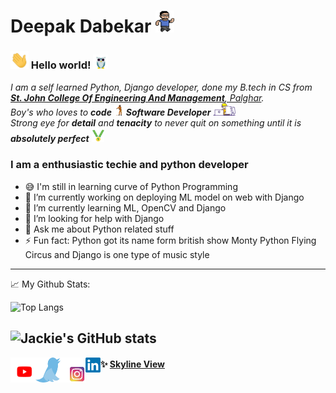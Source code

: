 # Deepak Dabekar&nbsp;<img src="https://github.com/jackiedabekar/jackiedabekar/blob/master/svgfiles/animated-man-running.gif" width="30px" height="35px">

### <img src="https://github.com/jackiedabekar/jackiedabekar/blob/master/svgfiles/Hi.gif" width="29px"> Hello world!&nbsp;<img src="https://github.com/jackiedabekar/jackiedabekar/blob/master/svgfiles/owl-groove-commission.gif" width="24px">

<p>
  <em>
    I am a self learned Python, Django developer, done my B.tech in CS from <a href="https://www.sjcem.edu.in/"> <b>St. John College Of Engineering And Management</b>, Palghar</a>.<br>
    Boy's who loves to <b>code</b> <img src="https://github.com/jackiedabekar/jackiedabekar/blob/master/svgfiles/flossing-astronaut.gif" width="15px" height="20px"> <b>Software Developer</b>&nbsp;<img src="https://github.com/jackiedabekar/jackiedabekar/blob/master/svgfiles/designer.gif" width="36px"><br> Strong eye for <b>detail</b> and <b>tenacity</b> to never quit on something until it is <b>absolutely perfect</b>&nbsp;<img src="https://github.com/jackiedabekar/jackiedabekar/blob/master/svgfiles/medal.gif" width="20px">
  </em>  
</p>

### I am a enthusiastic techie and python developer
- 😅 I'm still in learning curve of Python Programming
- 🔭 I’m currently working on deploying ML model on web with Django
- 🌱 I’m currently learning ML, OpenCV and Django
- 🤔 I’m looking for help with Django
- 💬 Ask me about Python related stuff
- ⚡ Fun fact: Python got its name form british show Monty Python Flying Circus and Django is one type of music style

---
📈 My Github Stats:

![Top Langs](https://github-readme-stats.vercel.app/api/top-langs/?username=jackiedabekar&theme=radical) 

![Jackie's GitHub stats](https://github-readme-stats.vercel.app/api?username=jackiedabekar&count_private=true&theme=radical)
---

  <a href='https://www.youtube.com/channel/UChIBFcd06-yA8ShlA_KwFQA/featured'>
    <img src="https://github.com/jackiedabekar/jackiedabekar/blob/master/svgfiles/Youtub.gif" align="left" height="40" width="40" >
  </a>

  <a href='https://twitter.com/jackiedabekar'>
    <img src="https://github.com/jackiedabekar/jackiedabekar/blob/master/svgfiles/twitter-png.gif" align="left" height="40" width="40" >
  </a>

  <a href='https://www.instagram.com/jackiedabekar/'>
    <img src="https://github.com/jackiedabekar/jackiedabekar/blob/master/svgfiles/instagram-sign-on-instagram.gif" align="left" height="40" width="40" >
  </a>

  <a href="https://www.linkedin.com/in/deepakvdabekar/">
    <img align="left" alt="Deepak Dabekar| Linkedin" width="24px" src="https://github.com/jackiedabekar/jackiedabekar/blob/master/svgfiles/LinkedIn_logo_initials.png" />
  </a>

#### ✨ [Skyline View](https://skyline.github.com/jackiedabekar/2021)
